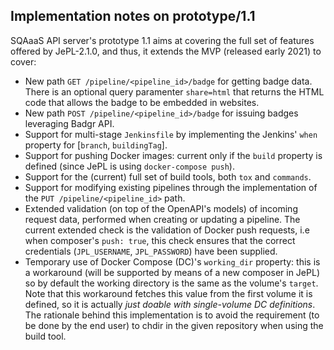 <!--
SPDX-FileCopyrightText: Copyright contributors to the Software Quality Assurance as a Service (SQAaaS) project <sqaaas@ibergrid.eu>

SPDX-License-Identifier: GPL-3.0-only
-->

## Implementation notes on prototype/1.1

SQAaaS API server's prototype 1.1 aims at covering the full set of features offered by JePL-2.1.0, and thus, it extends the MVP (released early 2021) to cover:
- New path `GET /pipeline/<pipeline_id>/badge` for getting badge data. There is an optional query paramenter `share=html` that returns the HTML code that allows the badge to be embedded in websites.
- New path `POST /pipeline/<pipeline_id>/badge` for issuing badges leveraging Badgr API.
- Support for multi-stage `Jenkinsfile` by implementing the Jenkins' `when` property for [`branch`, `buildingTag`].
- Support for pushing Docker images: current only if the `build` property is defined (since JePL is using `docker-compose push`).
- Support for the (current) full set of build tools, both `tox` and `commands`.
- Support for modifying existing pipelines through the implementation of the `PUT /pipeline/<pipeline_id>` path.
- Extended validation (on top of the OpenAPI's models) of incoming request data, performed when creating or updating a pipeline. The current extended check is the validation of Docker push requests, i.e when composer's `push: true`, this check ensures that the correct credentials (`JPL_USERNAME`, `JPL_PASSWORD`) have been supplied.
- Temporary use of Docker Compose (DC)'s `working_dir` property: this is a workaround (will be supported by means of a new composer in JePL) so by default the working directory is the same as the volume's `target`. Note that this workaround fetches this value from the first volume it is defined, so it is actually _just doable with single-volume DC definitions_. The rationale behind this implementation is to avoid the requirement (to be done by the end user) to chdir in the given repository when using the build tool.
